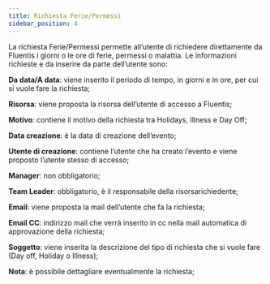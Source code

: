 ```yaml
---
title: Richiesta Ferie/Permessi
sidebar_position: 4
---
```


La richiesta Ferie/Permessi permette all’utente di richiedere direttamente da Fluentis i giorni o le ore di ferie, permessi o malattia. 
Le informazioni richieste e da inserire da parte dell’utente sono:

**Da data/A data**: viene inserito il periodo di tempo, in giorni e in ore, per cui si vuole fare la richiesta;

**Risorsa**: viene proposta la risorsa dell’utente di accesso a Fluentis; 

**Motivo**: contiene il motivo della richiesta tra Holidays, Illness e Day Off;

**Data creazione**: è la data di creazione dell’evento; 

**Utente di creazione**: contiene l’utente che ha creato l’evento e viene proposto l’utente stesso di accesso;

**Manager**: non obbligatorio;

**Team Leader**: obbligatorio, è il responsabile della risorsarichiedente;

**Email**: viene proposta la mail dell’utente che fa la richiesta;

**Email CC**: indirizzo mail che verrà inserito in cc nella mail automatica di approvazione della richiesta;

**Soggetto**: viene inserita la descrizione del tipo di richiesta che si vuole fare (Day off, Holiday o Illness); 

**Nota**: è possibile dettagliare eventualmente la richiesta;


